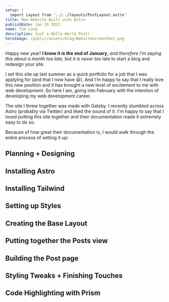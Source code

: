 ```yaml
---
setup: |
  import Layout from '../../layouts/PostLayout.astro'
title: New Website Built with Astro
publishDate: Jan 29 2021
name: Tim Long
description: Just a Hello World Post!
heroImage: /public/assets/blog/WebsiteScreenShot.png
---
```


Happy new year! **I know it is the end of January**, *and therefore I'm saying this about a month too late, but it is never too* late to start a blog and redesign your site. 

I set this site up last summer as a quick portfolio for a job that I was applying for (and that I now have 😃). And I'm happy to say that I really love this new position and it has brought a new level of excitement to me with web development. So here I am, going into February with the intention of developing my web development career.

The site I threw together was made with Gatsby. I recently stumbled across Astro (probably via Twitter) and liked the sound of it. I'm happy to say that I loved putting this site together and their documentation made it extremely easy to do so.

Because of how great their documentation is, I would walk through the entire process of setting it up:

## Planning + Designing

## Installing Astro

## Installing Tailwind

## Setting up Styles 

## Creating the Base Layout

## Putting together the Posts view

## Building the Post page

## Styling Tweaks + Finishing Touches

## Code Highlighting with Prism
